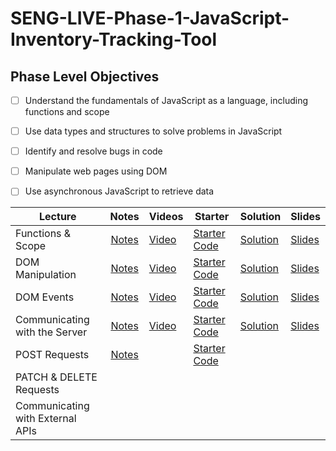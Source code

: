 # SENG-LIVE-Phase-1-JavaScript-Inventory-Tracking-Tool
## Phase Level Objectives
- [ ] Understand the fundamentals of JavaScript as a language, including functions and scope
- [ ] Use data types and structures to solve problems in JavaScript
- [ ] Identify and resolve bugs in code
- [ ] Manipulate web pages using DOM
- [ ] Use asynchronous JavaScript to retrieve data


| Lecture                          |                                                   Notes                                                   | Videos                                               | Starter                                                                                                                | Solution                                                                                                                  | Slides                                                                                                                                    |
| -------------------------------- | :-------------------------------------------------------------------------------------------------------: | ---------------------------------------------------- | ---------------------------------------------------------------------------------------------------------------------- | ------------------------------------------------------------------------------------------------------------------------- | ----------------------------------------------------------------------------------------------------------------------------------------- |
| Functions & Scope                | [Notes](https://docs.google.com/document/d/1PZZ7wYKGDo0qAH1NpheCrKRjeqazLoKAV__sEWNcjgQ/edit?usp=sharing) | [Video](https://www.youtube.com/watch?v=GqAvAu-JyJ8) | [Starter Code](https://github.com/learn-co-students/west-se-050123-phase-1/tree/main/01_Functions_%26_Scope)           | [Solution](https://github.com/learn-co-students/west-se-050123-phase-1/tree/01_solution/01_Functions_%26_Scope)           | [Slides](https://raw.githack.com/learn-co-students/west-se-050123-phase-1/main/01_Functions_&_Scope/assets/export/index.html)             |
| DOM Manipulation                 | [Notes](https://docs.google.com/document/d/1PZZ7wYKGDo0qAH1NpheCrKRjeqazLoKAV__sEWNcjgQ/edit?usp=sharing) | [Video](https://www.youtube.com/watch?v=BVMXfA3eayI) | [Starter Code](https://github.com/learn-co-students/west-se-050123-phase-1/tree/main/02_DOM_Manipulation)              | [Solution](https://github.com/learn-co-students/west-se-050123-phase-1/tree/02_solution/02_DOM_Manipulation)              | [Slides](https://raw.githack.com/learn-co-students/west-se-050123-phase-1/main/02_DOM_Manipulation/assets/export/index.html)              |
| DOM Events                       | [Notes](https://docs.google.com/document/d/1PZZ7wYKGDo0qAH1NpheCrKRjeqazLoKAV__sEWNcjgQ/edit?usp=sharing) | [Video](https://www.youtube.com/watch?v=n2E3LeFv-HA) | [Starter Code](https://github.com/learn-co-students/west-se-050123-phase-1/tree/main/03_DOM_Events)                    | [Solution](https://github.com/learn-co-students/west-se-050123-phase-1/tree/03_solution/03_DOM_Events)                    | [Slides](https://raw.githack.com/learn-co-students/west-se-050123-phase-1/main/03_DOM_Events/assets/export/index.html)                    |
| Communicating with the Server    | [Notes](https://docs.google.com/document/d/1PZZ7wYKGDo0qAH1NpheCrKRjeqazLoKAV__sEWNcjgQ/edit?usp=sharing) | [Video](https://www.youtube.com/watch?v=tt5pnQj3mhM) | [Starter Code](https://github.com/learn-co-students/west-se-050123-phase-1/tree/main/04_Communicating_with_the_Server) | [Solution](https://github.com/learn-co-students/west-se-050123-phase-1/tree/04_solution/04_Communicating_with_the_Server) | [Slides](https://raw.githack.com/learn-co-students/west-se-050123-phase-1/main/04_Communicating_with_the_Server/assets/export/index.html) |
| POST Requests                    | [Notes](https://docs.google.com/document/d/1PZZ7wYKGDo0qAH1NpheCrKRjeqazLoKAV__sEWNcjgQ/edit?usp=sharing) |                                                      | [Starter Code](https://github.com/learn-co-students/west-se-050123-phase-1/tree/main/05_POST_request) |                                                                                                                           |                                                                                                                                           |
| PATCH & DELETE Requests          |                                                                                                           |                                                      |                                                                                                                        |                                                                                                                           |                                                                                                                                           |
| Communicating with External APIs |                                                                                                           |                                                      |                                                                                                                        |                                                                                                                           |                                                                                                                                           |
